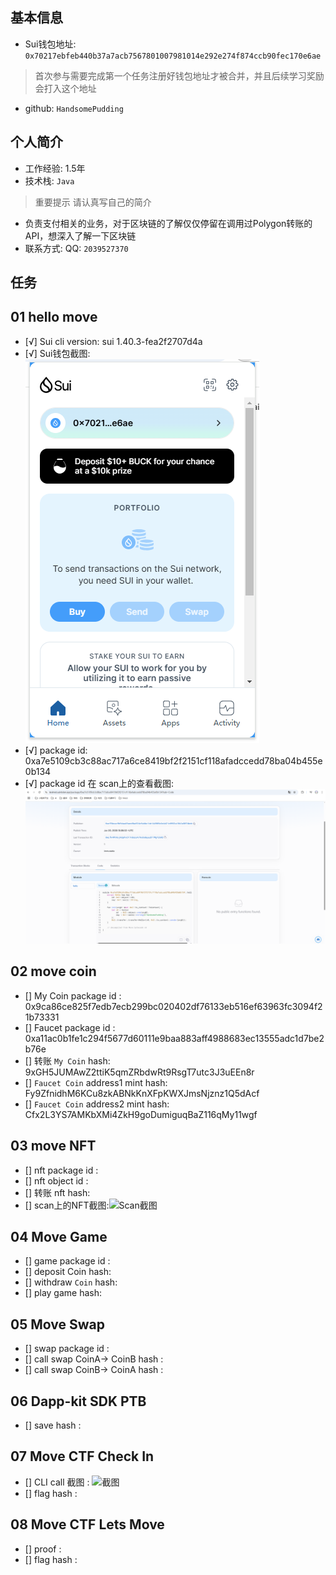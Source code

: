 ## 基本信息
- Sui钱包地址: `0x70217ebfeb440b37a7acb7567801007981014e292e274f874ccb90fec170e6ae`
> 首次参与需要完成第一个任务注册好钱包地址才被合并，并且后续学习奖励会打入这个地址
- github: `HandsomePudding`

## 个人简介
- 工作经验: 1.5年
- 技术栈: `Java`
> 重要提示 请认真写自己的简介
- 负责支付相关的业务，对于区块链的了解仅仅停留在调用过Polygon转账的API，想深入了解一下区块链
- 联系方式: QQ: `2039527370` 

## 任务

##   01 hello move  
- [√] Sui cli version: sui 1.40.3-fea2f2707d4a
- [√] Sui钱包截图: ![Sui钱包截图](./images/suiWallet.png)
- [√] package id: 0xa7e5109cb3c88ac717a6ce8419bf2f2151cf118afadccedd78ba04b455e0b134
- [√] package id 在 scan上的查看截图:![Scan截图](./images/publish.png)

##   02 move coin
- [] My Coin package id : 0x9ca86ce825f7edb7ecb299bc020402df76133eb516ef63963fc3094f21b73331
- [] Faucet package id : 0xa11ac0b1fe1c294f5677d60111e9baa883aff4988683ec13555adc1d7be2b76e
- [] 转账 `My Coin` hash: 9xGH5JUMAwZ2ttiK5qmZRbdwRt9RsgT7utc3J3uEEn8r
- [] `Faucet Coin` address1 mint hash: Fy9ZfnidhM6KCu8zkABNkKnXFpKWXJmsNjznz1Q5dAcf
- [] `Faucet Coin` address2 mint hash: Cfx2L3YS7AMKbXMi4ZkH9goDumiguqBaZ116qMy11wgf

##   03 move NFT
- [] nft package id :
- [] nft object id : 
- [] 转账 nft  hash:
- [] scan上的NFT截图:![Scan截图](./images/你的图片地址)

##   04 Move Game
- [] game package id :
- [] deposit Coin hash:
- [] withdraw `Coin` hash:
- [] play game hash:

##   05 Move Swap
- [] swap package id :
- [] call swap CoinA-> CoinB  hash :
- [] call swap CoinB-> CoinA  hash :

##   06 Dapp-kit SDK PTB
- [] save hash :

##   07 Move CTF Check In
- [] CLI call 截图 : ![截图](./images/你的图片地址)
- [] flag hash :

##   08 Move CTF Lets Move
- [] proof : 
- [] flag hash :

